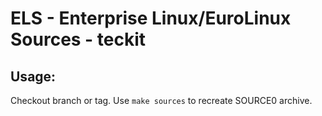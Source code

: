 # ELS - Enterprise Linux/EuroLinux Sources - teckit
 
## Usage:
  Checkout branch or tag. Use `make sources` to recreate  SOURCE0 archive.
